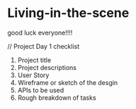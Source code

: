 # Living-in-the-scene
good luck everyone!!!! 

// Project Day 1 checklist 
1. Project title
2. Project descriptions
3. User Story
4. Wireframe or sketch of the desgin
5. APIs to be used 
6. Rough breakdown of tasks

